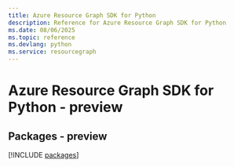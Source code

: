 ```yaml
---
title: Azure Resource Graph SDK for Python
description: Reference for Azure Resource Graph SDK for Python
ms.date: 08/06/2025
ms.topic: reference
ms.devlang: python
ms.service: resourcegraph
---
```

# Azure Resource Graph SDK for Python - preview
## Packages - preview
[!INCLUDE [packages](resource-graph-index.md)]